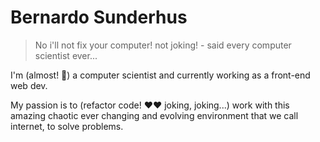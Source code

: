 # Bernardo Sunderhus

> No i'll not fix your computer! not joking! - said every computer scientist ever...

I'm (almost! :pray:) a computer scientist and currently working as a front-end web dev.

My passion is to (refactor code! :heart::heart: joking, joking...) work with this amazing chaotic ever changing and evolving environment that we call internet, to solve problems.
